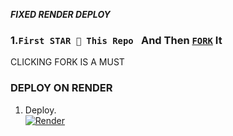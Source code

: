 ***FIXED RENDER DEPLOY***

### 1.`First STAR 🌟 This Repo ` And Then [`FORK`](https://github.com/boru-to/KATAKURI_MD/fork) It

</p> CLICKING FORK IS A MUST </p>

### DEPLOY ON RENDER 
1. Deploy.
    <br>
    <a href='https://dashboard.render.com/web/new' target="_blank"><img alt='Render' src='https://img.shields.io/badge/-Deploy-grey?style=for-the-badge&logo=railway&logoColor=white'/></a>


